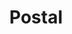 ---
draft: false
title: Postal
content:
  id: postal
  name: Postal
  logo: /images/hosting-and-infrastructure/email/postal/logo.png
  website: https://docs.postalserver.io/
  iframe_website: /website-iframe/hosting-and-infrastructure/email/postal
  dashboardImage: /images/hosting-and-infrastructure/email/postal/screenshot-1.jpg
  short_description: Postal is a fully featured open-source mail delivery platform for incoming and outgoing email.
  description: "Postal is a complete, fully featured mail server for use by websites and web servers. It's similar to Sendgrid, Mailgun or Postmark but open-source and ready for you to run on your own servers. It  was developed by Krystal to serve its own mail processing requirements but then released as an open-source project."
  features:
    - title: Click & open tracking
      description: Postal supports tracking opens and clicks from emails. This allows you to see when people open messages or they click links within them.
    - title: IP pools
      description: Postal supports sending messages from different IP addresses. This allows you to configure certain sets of IPs for different mail servers or send from different IPs based on the sender or recipient addresses.
    - title: Checking & monitoring
      description: Postal provides built-in DNS checking and monitoring to ensure that domains you send mail from are configured correctly for maximum deliverability.
    - title: Live information
      description: You can set up webhooks to receive live information about delivery information in real time. Full access to the last 7 days of webhook requests are stored for debugging purposes.
  screenshots:
    - /images/hosting-and-infrastructure/email/postal/screenshot-1.jpg
    - /images/hosting-and-infrastructure/email/postal/screenshot-2.jpg
---